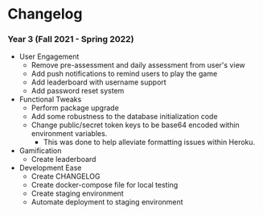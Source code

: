 # Changelog

### Year 3 (Fall 2021 - Spring 2022)

* User Engagement
  * Remove pre-assessment and daily assessment from user's view
  * Add push notifications to remind users to play the game
  * Add leaderboard with username support
  * Add password reset system
* Functional Tweaks
  * Perform package upgrade
  * Add some robustness to the database initialization code
  * Change public/secret token keys to be base64 encoded within environment variables.
    * This was done to help alleviate formatting issues within Heroku.
* Gamification
  * Create leaderboard
* Development Ease
  * Create CHANGELOG
  * Create docker-compose file for local testing
  * Create staging environment
  * Automate deployment to staging environment
